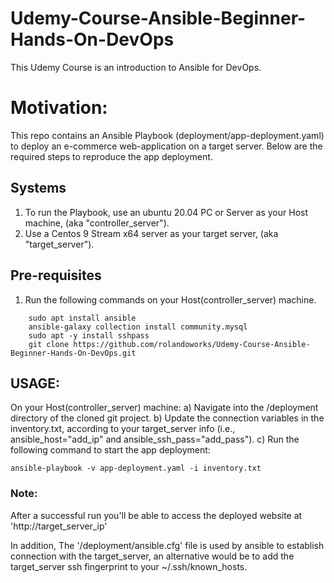 # Udemy-Course-Ansible-Beginner-Hands-On-DevOps #
This Udemy Course is an introduction to Ansible for DevOps.

# Motivation: #
This repo contains an Ansible Playbook (deployment/app-deployment.yaml) to deploy an e-commerce web-application on a target server. Below are the required steps to reproduce the app deployment.

## Systems ##
1) To run the Playbook, use an ubuntu 20.04 PC or Server as your Host machine, (aka "controller_server").
2) Use a Centos 9 Stream x64 server as your target server, (aka "target_server").

## Pre-requisites ##
1) Run the following commands on your Host(controller_server) machine.
```
    sudo apt install ansible
    ansible-galaxy collection install community.mysql
    sudo apt -y install sshpass
    git clone https://github.com/rolandoworks/Udemy-Course-Ansible-Beginner-Hands-On-DevOps.git
```

## USAGE: ##
On your Host(controller_server) machine:
  a) Navigate into the /deployment directory of the cloned git project.
  b) Update the connection variables in the inventory.txt, according to your      target_server info (i.e., ansible_host="add_ip" and ansible_ssh_pass="add_pass").
  c) Run the following command to start the app deployment:
  ```
  ansible-playbook -v app-deployment.yaml -i inventory.txt
  ```

### Note: ###
After a successful run you'll be able to access the deployed website at
'http://target_server_ip'

In addition, The '/deployment/ansible.cfg' file is used by ansible to establish connection with the target_server, an alternative would be to add the target_server ssh fingerprint to your ~/.ssh/known_hosts.
